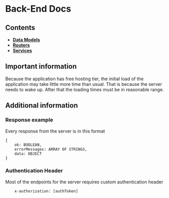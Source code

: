 # Back-End Docs

## Contents
- **[Data Models](https://github.com/idrizovdjem/reactive-calendar/tree/main/reactive%20server/data)**
- **[Routers](https://github.com/idrizovdjem/reactive-calendar/tree/main/reactive%20server/routers)**
- **[Services](https://github.com/idrizovdjem/reactive-calendar/tree/main/reactive%20server/services)**

## Important information
Because the application has free hosting tier, the initial load of the application may take little more time than usual. That is because the server needs to wake up. After that the loading times must be in reasonable range.

## Additional information
### Response example
Every response from the server is in this format
```
{
    ok: BOOLEAN,
    errorMessages: ARRAY OF STRINGS,
    data: OBJECT
}
```

### Authentication Header
Most of the endpoints for the server requires custom authentication header
```
    x-authorization: [authToken]
```
